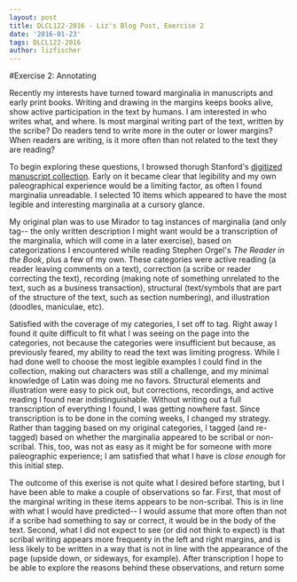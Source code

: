 ```yaml
---
layout: post
title: DLCL122-2016 - Liz's Blog Post, Exercise 2
date: '2016-01-23'
tags: DLCL122-2016
author: lizfischer
---
```


#Exercise 2: Annotating

Recently my interests have turned toward marginalia in manuscripts and early print books. Writing and drawing in the margins keeps books alive, show active participation in the text by humans. I am interested in who writes what, and where. Is most marginal writing part of the text, written by the scribe? Do readers tend to write more in the outer or lower margins? When readers are writing, is it more often than not related to the text they are reading?

To begin exploring these questions, I browsed thorugh Stanford's [digitized manuscript collection](https://exhibits.stanford.edu/mss/browse/browse-all). Early on it became clear that legibility and my own paleographical experience would be a limiting factor, as often I found marginalia unreadable. I selected 10 items which appeared to have the most legible and interesting marginalia at a cursory glance.

My original plan was to use Mirador to tag instances of marginalia (and only tag-- the only written description I might want would be a transcription of the marginalia, which will come in a later exercise), based on categorizations I encountered while reading Stephen Orgel's *The Reader in the Book*, plus a few of my own. These categories were active reading (a reader leaving comments on a text), correction (a scribe or reader correcting the text), recording (making note of something unrelated to the text, such as a business transaction), structural (text/symbols that are part of the structure of the text, such as section numbering), and illustration (doodles, maniculae, etc). 

Satisfied with the coverage of my categories, I set off to tag. Right away I found it quite difficult to fit what I was seeing on the page into the categories, not because the categories were insufficient but because, as previously feared, my ability to read the text was limiting progress. While I had done well to choose the most legible examples I could find in the collection, making out characters was still a challenge, and my minimal knowledge of Latin was doing me no favors. Structural elements and illustration were easy to pick out, but corrections, recordings, and active reading I found near indistinguishable. Without writing out a full transcription of everything I found, I was getting nowhere fast. Since transcription is to be done in the coming weeks, I changed my strategy. Rather than tagging based on my original categories, I tagged (and re-tagged) based on whether the marginalia appeared to be scribal or non-scribal. This, too, was not as easy as it might be for someone with more paleographic experience; I am satisfied that what I have is *close enough* for this initial step.

The outcome of this exerise is not quite what I desired before starting, but I have been able to make a couple of observations so far. First, that most of the marginal writing in these items appears to be non-scribal. This is in line with what I would have predicted-- I would assume that more often than not if a scribe had something to say or correct, it would be in the body of the text. Second, what I did not expect to see (or did not think to expect) is that scribal writing appears more frequenty in the left and right margins, and is less likely to be written in a way that is not in line with the appearance of the page (upside down, or sideways, for example). After transcription I hope to be able to explore the reasons behind these observations, and return some
